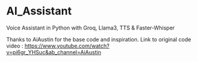 # AI_Assistant
Voice Assistant in Python with Groq, Llama3, TTS &amp; Faster-Whisper

Thanks to AiAustin for the base code and inspiration.
Link to original code video : https://www.youtube.com/watch?v=pi6gr_YHSuc&ab_channel=AiAustin